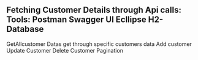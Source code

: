 Fetching Customer Details through Api calls:
Tools:
Postman
Swagger UI
Ecllipse
H2-Database
----------------------------------------
GetAllcustomer Datas
get through specific customers data
Add customer
Update Customer
Delete Customer
Pagination 
